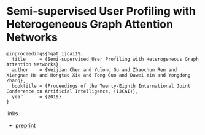 # Semi-supervised User Profiling with Heterogeneous Graph Attention Networks

```
@inproceedings{hgat_ijcai19,
  title     = {Semi-supervised User Profiling with Heterogeneous Graph Attention Networks},
  author    = {Weijian Chen and Yulong Gu and Zhaochun Ren and Xiangnan He and Hongtao Xie and Tong Guo and Dawei Yin and Yongdong Zhang},
  booktitle = {Proceedings of the Twenty-Eighth International Joint Conference on Artificial Intelligence, (IJCAI)},            
  year      = {2019}
}
```

links
- [preprint](http://staff.ustc.edu.cn/~hexn/papers/ijcai19-user-profiling.pdf)
